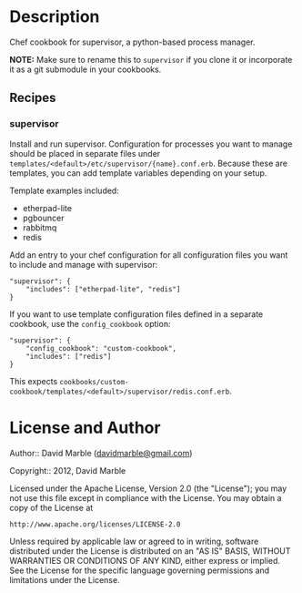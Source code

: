 # Description

Chef cookbook for supervisor, a python-based process manager.

**NOTE:** Make sure to rename this to `supervisor` if you clone it or 
incorporate it as a git submodule in your cookbooks.

## Recipes

### supervisor

Install and run supervisor. Configuration for processes you want to manage 
should be placed in separate files under 
`templates/<default>/etc/supervisor/{name}.conf.erb`. Because these are 
templates, you can add template variables depending on your setup.

Template examples included:

* etherpad-lite
* pgbouncer
* rabbitmq
* redis

Add an entry to your chef configuration for all configuration files 
you want to include and manage with supervisor:

    "supervisor": {
        "includes": ["etherpad-lite", "redis"]
    }

If you want to use template configuration files defined in a separate 
cookbook, use the `config_cookbook` option:

    "supervisor": {
        "config_cookbook": "custom-cookbook",
        "includes": ["redis"]
    }

This expects `cookbooks/custom-cookbook/templates/<default>/supervisor/redis.conf.erb`.

# License and Author

Author:: David Marble (<davidmarble@gmail.com>)

Copyright:: 2012, David Marble

Licensed under the Apache License, Version 2.0 (the "License");
you may not use this file except in compliance with the License.
You may obtain a copy of the License at

    http://www.apache.org/licenses/LICENSE-2.0

Unless required by applicable law or agreed to in writing, software
distributed under the License is distributed on an "AS IS" BASIS,
WITHOUT WARRANTIES OR CONDITIONS OF ANY KIND, either express or implied.
See the License for the specific language governing permissions and
limitations under the License.
